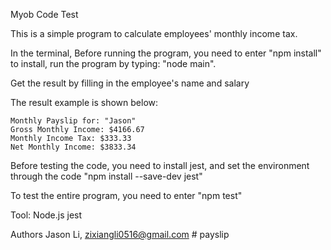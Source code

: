 Myob Code Test

This is a simple program to calculate employees' monthly income tax.

In the terminal, Before running the program, you need to enter "npm install" to install, run the program by typing: "node main".

Get the result by filling in the employee's name and salary

The result example is shown below:

    Monthly Payslip for: "Jason"
    Gross Monthly Income: $4166.67
    Monthly Income Tax: $333.33
    Net Monthly Income: $3833.34

Before testing the code, you need to install jest, and set the environment through the code "npm install --save-dev jest"

To test the entire program, you need to enter "npm test"

Tool: Node.js jest

Authors
Jason Li, zixiangli0516@gmail.com
#   p a y s l i p  
 